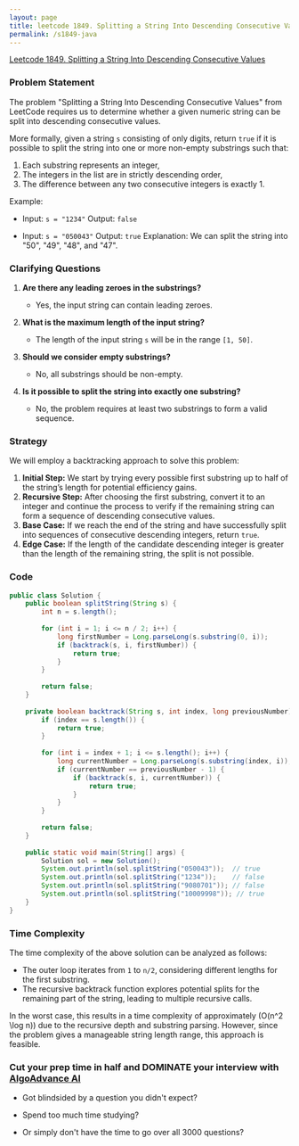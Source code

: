 ```yaml
---
layout: page
title: leetcode 1849. Splitting a String Into Descending Consecutive Values
permalink: /s1849-java
---
```

[Leetcode 1849. Splitting a String Into Descending Consecutive Values](https://algoadvance.github.io/algoadvance/l1849)
### Problem Statement

The problem "Splitting a String Into Descending Consecutive Values" from LeetCode requires us to determine whether a given numeric string can be split into descending consecutive values. 

More formally, given a string `s` consisting of only digits, return `true` if it is possible to split the string into one or more non-empty substrings such that:

1. Each substring represents an integer,
2. The integers in the list are in strictly descending order,
3. The difference between any two consecutive integers is exactly 1.

Example:
- Input: `s = "1234"`
  Output: `false`

- Input: `s = "050043"`
  Output: `true`
  Explanation: We can split the string into "50", "49", "48", and "47".

### Clarifying Questions

1. **Are there any leading zeroes in the substrings?**
   - Yes, the input string can contain leading zeroes.
   
2. **What is the maximum length of the input string?**
   - The length of the input string `s` will be in the range `[1, 50]`.

3. **Should we consider empty substrings?**
   - No, all substrings should be non-empty.

4. **Is it possible to split the string into exactly one substring?**
   - No, the problem requires at least two substrings to form a valid sequence.

### Strategy

We will employ a backtracking approach to solve this problem:

1. **Initial Step:** We start by trying every possible first substring up to half of the string’s length for potential efficiency gains.
2. **Recursive Step:** After choosing the first substring, convert it to an integer and continue the process to verify if the remaining string can form a sequence of descending consecutive values.
3. **Base Case:** If we reach the end of the string and have successfully split into sequences of consecutive descending integers, return `true`.
4. **Edge Case:** If the length of the candidate descending integer is greater than the length of the remaining string, the split is not possible.

### Code

```java
public class Solution {
    public boolean splitString(String s) {
        int n = s.length();
        
        for (int i = 1; i <= n / 2; i++) {
            long firstNumber = Long.parseLong(s.substring(0, i));
            if (backtrack(s, i, firstNumber)) {
                return true;
            }
        }
        
        return false;
    }
    
    private boolean backtrack(String s, int index, long previousNumber) {
        if (index == s.length()) {
            return true;
        }
        
        for (int i = index + 1; i <= s.length(); i++) {
            long currentNumber = Long.parseLong(s.substring(index, i));
            if (currentNumber == previousNumber - 1) {
                if (backtrack(s, i, currentNumber)) {
                    return true;
                }
            }
        }
        
        return false;
    }
    
    public static void main(String[] args) {
        Solution sol = new Solution();
        System.out.println(sol.splitString("050043"));  // true
        System.out.println(sol.splitString("1234"));    // false
        System.out.println(sol.splitString("9080701")); // false
        System.out.println(sol.splitString("10009998")); // true
    }
}
```

### Time Complexity

The time complexity of the above solution can be analyzed as follows:
- The outer loop iterates from `1` to `n/2`, considering different lengths for the first substring.
- The recursive backtrack function explores potential splits for the remaining part of the string, leading to multiple recursive calls.

In the worst case, this results in a time complexity of approximately \(O(n^2 \log n)\) due to the recursive depth and substring parsing. However, since the problem gives a manageable string length range, this approach is feasible.


### Cut your prep time in half and DOMINATE your interview with [AlgoAdvance AI](https://algoAdvance.com)

- Got blindsided by a question you didn't expect?

- Spend too much time studying?

- Or simply don't have the time to go over all 3000 questions?

